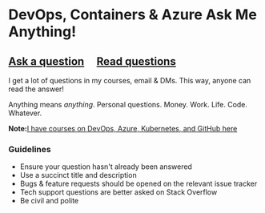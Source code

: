 # DevOps, Containers & Azure Ask Me Anything!

## [Ask a question](../../issues/new) &nbsp;&nbsp;&nbsp; [Read questions](../../issues)

I get a lot of questions in my courses, email & DMs. This way, anyone can read the answer! 

Anything means *anything*. Personal questions. Money. Work. Life. Code. Whatever.

**Note:**[I have courses on DevOps, Azure, Kubernetes, and GitHub here](https://cmcrowell.com/post/courses/)

### Guidelines

- Ensure your question hasn't already been answered
- Use a succinct title and description
- Bugs & feature requests should be opened on the relevant issue tracker
- Tech support questions are better asked on Stack Overflow
- Be civil and polite

